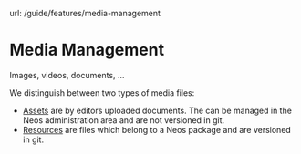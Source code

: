 url: /guide/features/media-management
# Media Mana­ge­ment

Images, videos, documents, ...

We distinguish between two types of media files:

*   [Assets](/guide/features/media-management/assets) are by editors uploaded documents. The can be managed in the Neos administration area and are not versioned in git.
*   [Resources](/guide/features/media-management/versionned) are files which belong to a Neos package and are versioned in git.
